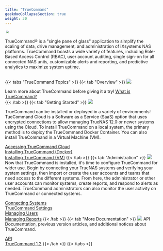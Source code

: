 ```yaml
---
title: "TrueCommand"
geekdocCollapseSection: true
weight: 30
---
```


<img src="/images/truecommand-logo-full-color-rgb.png" style="scale:50%;">

TrueCommand® is a "single pane of glass" application to simplify the scaling of data, drive management, and administration of iXsystems NAS platforms.
TrueCommand boasts a wide variety of features, including Role-Based Access Control (RBAC), user account auditing, single sign-on for all connected NAS units, customizable alerts and reporting, and predictive analytics to maximize system uptime.<br><br>

{{< tabs "TrueCommand Topics" >}}
{{< tab "Overview" >}}
<img class="topic-image" src="/images/vision2.jpg">

Learn more about TrueCommand before giving it a try!
[What is TrueCommand?](/TrueCommand/overview/tcwhatis/)<br>
{{< /tab >}}
{{< tab "Getting Started" >}}
<img class="topic-image" src="/images/business_idea.jpg">

TrueCommand can be installed or deployed in a variety of environments!
TueCommand Cloud is a Software as a Service (SaaS) option that uses encrypted connections to allow managing TrueNAS 12.0 or newer systems using the Cloud.
To install TrueCommand on a local system, the primary method is to deploy the TrueCommand Docker Container.
You can also install TrueCommand in a Virtual Machine (VM).

[Accessing TrueCommand Cloud](/TrueCommand/InstallUpdate/tc_cloud/)<br>
[Installing TrueCommand (Docker)](/TrueCommand/InstallUpdate/install/)<br>
[Installing TrueCommand (VM)](/TrueCommand/InstallUpdate/tc-vm/)
{{< /tab >}}
{{< tab "Administration" >}}
<img class="topic-image" src="/images/presentation.jpg">
Now that TrueCommand is installed, it's time to configure TrueCommand for wider use.
Begin by connecting your TrueNAS systems and verifying your system settings, then import or create the user accounts and teams that need access to the different systems.
From here, the administrator or other user accounts can monitor systems, create reports, and respond to alerts as needed.
TrueCommand administrators can also monitor the user activity on TrueCommand or connected systems.

[Connecting Systems](/TrueCommand/admins/add-systems/)<br>
[TrueCommand Settings](/TrueCommand/admins/settings/)<br>
[Managing Users](/TrueCommand/admins/users/)<br>
[Managing Reports](/TrueCommand/admins/reports/)
{{< /tab >}}
{{< tab "More Documentation" >}}
<img class="topic-image" src="/images/smartphone2.jpg">
API Documentation, previous version articles, and additional notices about TrueCommand.

[API](/TrueCommand/tc-api/)<br>
[TrueCommand 1.2](/TrueCommand/tc-legacy-docs/TrueCommand-1.2/install/)
{{< /tab >}}
{{< /tabs >}}
